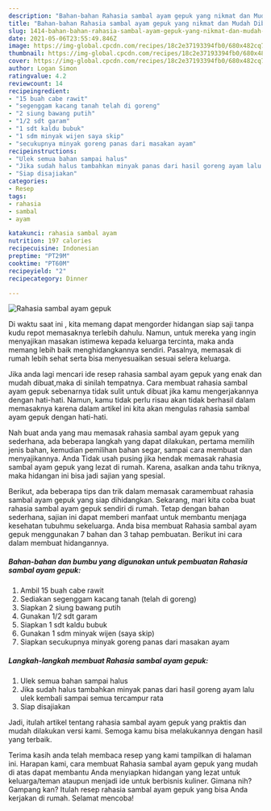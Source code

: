 ```yaml
---
description: "Bahan-bahan Rahasia sambal ayam gepuk yang nikmat dan Mudah Dibuat"
title: "Bahan-bahan Rahasia sambal ayam gepuk yang nikmat dan Mudah Dibuat"
slug: 1414-bahan-bahan-rahasia-sambal-ayam-gepuk-yang-nikmat-dan-mudah-dibuat
date: 2021-05-06T23:55:49.846Z
image: https://img-global.cpcdn.com/recipes/18c2e37193394fb0/680x482cq70/rahasia-sambal-ayam-gepuk-foto-resep-utama.jpg
thumbnail: https://img-global.cpcdn.com/recipes/18c2e37193394fb0/680x482cq70/rahasia-sambal-ayam-gepuk-foto-resep-utama.jpg
cover: https://img-global.cpcdn.com/recipes/18c2e37193394fb0/680x482cq70/rahasia-sambal-ayam-gepuk-foto-resep-utama.jpg
author: Logan Simon
ratingvalue: 4.2
reviewcount: 14
recipeingredient:
- "15 buah cabe rawit"
- "segenggam kacang tanah telah di goreng"
- "2 siung bawang putih"
- "1/2 sdt garam"
- "1 sdt kaldu bubuk"
- "1 sdm minyak wijen saya skip"
- "secukupnya minyak goreng panas dari masakan ayam"
recipeinstructions:
- "Ulek semua bahan sampai halus"
- "Jika sudah halus tambahkan minyak panas dari hasil goreng ayam lalu ulek kembali sampai semua tercampur rata"
- "Siap disajiakan"
categories:
- Resep
tags:
- rahasia
- sambal
- ayam

katakunci: rahasia sambal ayam 
nutrition: 197 calories
recipecuisine: Indonesian
preptime: "PT29M"
cooktime: "PT60M"
recipeyield: "2"
recipecategory: Dinner

---
```



![Rahasia sambal ayam gepuk](https://img-global.cpcdn.com/recipes/18c2e37193394fb0/680x482cq70/rahasia-sambal-ayam-gepuk-foto-resep-utama.jpg)

Di waktu  saat ini , kita memang dapat mengorder hidangan siap saji tanpa kudu repot memasaknya terlebih dahulu. Namun, untuk mereka yang ingin menyajikan masakan istimewa kepada keluarga tercinta, maka anda memang lebih baik menghidangkannya sendiri. Pasalnya, memasak di rumah lebih sehat serta bisa menyesuaikan sesuai selera keluarga.

Jika anda lagi mencari ide resep rahasia sambal ayam gepuk yang enak dan mudah dibuat,maka di sinilah tempatnya. Cara membuat rahasia sambal ayam gepuk  sebenarnya tidak sulit untuk dibuat jika kamu mengerjakannya dengan hati-hati. Namun, kamu tidak perlu risau akan tidak berhasil dalam memasaknya 
karena dalam artikel ini kita akan mengulas rahasia sambal ayam gepuk dengan hati-hati.  



Nah buat anda yang mau memasak rahasia sambal ayam gepuk yang sederhana, ada beberapa langkah yang dapat dilakukan, pertama memilih jenis bahan, kemudian pemilihan bahan segar, sampai cara membuat dan menyajikannya. Anda Tidak usah pusing jika hendak memasak rahasia sambal ayam gepuk yang lezat di rumah. Karena, asalkan anda  tahu triknya, maka hidangan ini bisa jadi sajian yang spesial.

Berikut, ada beberapa tips dan trik dalam memasak caramembuat rahasia sambal ayam gepuk yang siap dihidangkan. Sekarang, mari kita coba buat rahasia sambal ayam gepuk sendiri di rumah. Tetap dengan bahan sederhana, sajian ini dapat memberi manfaat untuk membantu menjaga kesehatan tubuhmu sekeluarga. Anda bisa membuat Rahasia sambal ayam gepuk menggunakan 7 bahan dan 3 tahap pembuatan. Berikut ini cara dalam membuat hidangannya.

<!--inarticleads1-->

##### Bahan-bahan dan bumbu yang digunakan untuk pembuatan Rahasia sambal ayam gepuk:

1. Ambil 15 buah cabe rawit
1. Sediakan segenggam kacang tanah (telah di goreng)
1. Siapkan 2 siung bawang putih
1. Gunakan 1/2 sdt garam
1. Siapkan 1 sdt kaldu bubuk
1. Gunakan 1 sdm minyak wijen (saya skip)
1. Siapkan secukupnya minyak goreng panas dari masakan ayam




<!--inarticleads2-->

##### Langkah-langkah membuat Rahasia sambal ayam gepuk:

1. Ulek semua bahan sampai halus
1. Jika sudah halus tambahkan minyak panas dari hasil goreng ayam lalu ulek kembali sampai semua tercampur rata
1. Siap disajiakan




Jadi, itulah artikel tentang  rahasia sambal ayam gepuk  yang praktis dan mudah dilakukan versi kami. Semoga kamu bisa melakukannya dengan hasil yang terbaik. 

Terima kasih anda telah membaca resep yang kami tampilkan di halaman ini. Harapan kami, cara membuat  Rahasia sambal ayam gepuk yang mudah di atas dapat membantu Anda menyiapkan hidangan yang lezat untuk keluarga/teman ataupun menjadi ide untuk berbisnis kuliner. Gimana nih? Gampang kan? Itulah resep rahasia sambal ayam gepuk yang bisa Anda kerjakan di rumah. Selamat mencoba!

